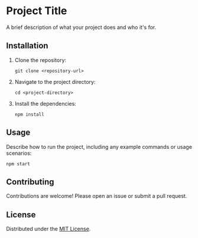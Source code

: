# Project Title

A brief description of what your project does and who it's for.

## Installation

1. Clone the repository:
    ```
    git clone <repository-url>
    ```
2. Navigate to the project directory:
    ```
    cd <project-directory>
    ```
3. Install the dependencies:
    ```
    npm install
    ```

## Usage

Describe how to run the project, including any example commands or usage scenarios:
```
npm start
```

## Contributing

Contributions are welcome! Please open an issue or submit a pull request.

## License

Distributed under the [MIT License](LICENSE).